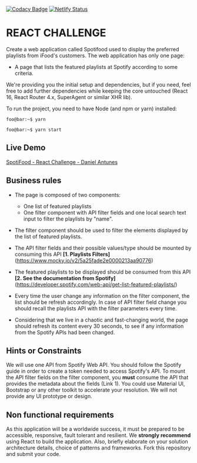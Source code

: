 [![Codacy Badge](https://api.codacy.com/project/badge/Grade/c2a5d15cebcd4513af38b94baa63f1f8)](https://app.codacy.com/gh/daniel4ntunes/SpotiFood?utm_source=github.com&utm_medium=referral&utm_content=daniel4ntunes/SpotiFood&utm_campaign=Badge_Grade)
[![Netlify Status](https://api.netlify.com/api/v1/badges/76cdedac-a8db-46cf-945c-af88116a5a62/deploy-status)](https://app.netlify.com/sites/spotifood-daniel4ntunes/deploys)

# REACT CHALLENGE

Create a web application called Spotifood used to display the preferred playlists from iFood's customers. The web application has only one page:

- A page that lists the featured playlists at Spotify according to some criteria.

We're providing you the initial setup and dependencies, but if you need, feel free to add further dependencies while keeping the core untouched (React 16, React Router 4.x, SuperAgent or similar XHR lib).

To run the project, you need to have Node (and npm or yarn) installed:

```console
foo@bar:~$ yarn
```

```console
foo@bar:~$ yarn start
```

## Live Demo

[SpotiFood - React Challenge - Daniel Antunes](https://spotifood-daniel4ntunes.netlify.app/)

## Business rules

- The page is composed of two components:

  - One list of featured playlists
  - One filter component with API filter fields and one local search text input to filter the playlists by "name".

- The filter component should be used to filter the elements displayed by the list of featured playlists.
- The API filter fields and their possible values/type should be mounted by consuming this API **[1. Playlists Filters]**(https://www.mocky.io/v2/5a25fade2e0000213aa90776)
- The featured playlists to be displayed should be consumed from this API **[2. See the documentation from Spotify]**(https://developer.spotify.com/web-api/get-list-featured-playlists/)
- Every time the user change any information on the filter component, the list should be refresh accordingly. In case of API filter field change you should recall the playlists API with the filter parameters every time.
- Considering that we live in a chaotic and fast-changing world, the page should refresh its content every 30 seconds, to see if any information from the Spotify APIs had been changed.

## Hints or Constraints

We will use one API from Spotify Web API. You should follow the Spotify guide in order to create a token needed to access Spotify's API.
To mount the API filter fields on the filter component, you **must** consume the API that provides the metadata about the fields (Link 1).
You could use Material UI, Bootstrap or any other toolkit to accelerate your resolution. We will not provide any UI prototype or design.

## Non functional requirements

As this application will be a worldwide success, it must be prepared to be accessible, responsive, fault tolerant and resilient.
We **strongly recommend** using React to build the application.
Also, briefly elaborate on your solution architecture details, choice of patterns and frameworks.
Fork this repository and submit your code.
